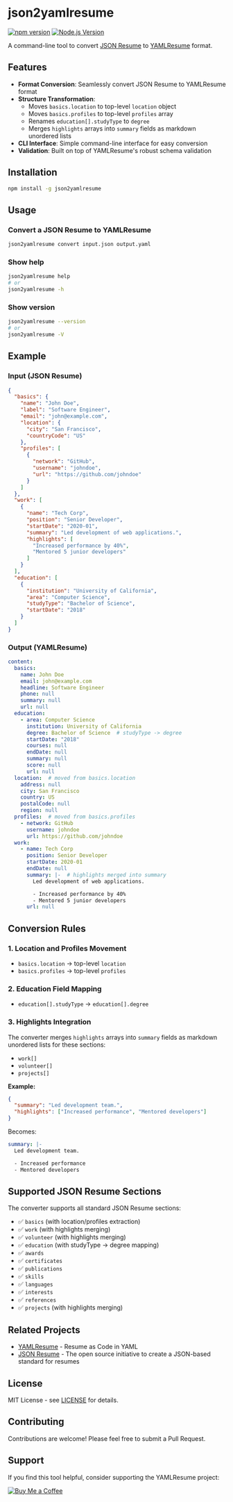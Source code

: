 # json2yamlresume

[![npm version](https://img.shields.io/npm/v/json2yamlresume.svg?style=flat-square&logo=npm)](https://www.npmjs.com/package/json2yamlresume)
[![Node.js Version](https://img.shields.io/node/v/json2yamlresume.svg?style=flat-square&logo=node.js&color=339933)](https://nodejs.org/)

A command-line tool to convert [JSON Resume](https://jsonresume.org/) to [YAMLResume](https://yamlresume.dev/) format.

## Features

- **Format Conversion**: Seamlessly convert JSON Resume to YAMLResume format
- **Structure Transformation**: 
  - Moves `basics.location` to top-level `location` object
  - Moves `basics.profiles` to top-level `profiles` array
  - Renames `education[].studyType` to `degree`
  - Merges `highlights` arrays into `summary` fields as markdown unordered lists
- **CLI Interface**: Simple command-line interface for easy conversion
- **Validation**: Built on top of YAMLResume's robust schema validation

## Installation

```bash
npm install -g json2yamlresume
```

## Usage

### Convert a JSON Resume to YAMLResume

```bash
json2yamlresume convert input.json output.yaml
```

### Show help

```bash
json2yamlresume help
# or
json2yamlresume -h
```

### Show version

```bash
json2yamlresume --version
# or  
json2yamlresume -V
```

## Example

### Input (JSON Resume)

```json
{
  "basics": {
    "name": "John Doe",
    "label": "Software Engineer",
    "email": "john@example.com",
    "location": {
      "city": "San Francisco",
      "countryCode": "US"
    },
    "profiles": [
      {
        "network": "GitHub",
        "username": "johndoe",
        "url": "https://github.com/johndoe"
      }
    ]
  },
  "work": [
    {
      "name": "Tech Corp",
      "position": "Senior Developer", 
      "startDate": "2020-01",
      "summary": "Led development of web applications.",
      "highlights": [
        "Increased performance by 40%",
        "Mentored 5 junior developers"
      ]
    }
  ],
  "education": [
    {
      "institution": "University of California",
      "area": "Computer Science",
      "studyType": "Bachelor of Science",
      "startDate": "2018"
    }
  ]
}
```

### Output (YAMLResume)

```yaml
content:
  basics:
    name: John Doe
    email: john@example.com
    headline: Software Engineer
    phone: null
    summary: null
    url: null
  education:
    - area: Computer Science
      institution: University of California
      degree: Bachelor of Science  # studyType -> degree
      startDate: "2018"
      courses: null
      endDate: null
      summary: null
      score: null
      url: null
  location:  # moved from basics.location
    address: null
    city: San Francisco
    country: US
    postalCode: null
    region: null
  profiles:  # moved from basics.profiles
    - network: GitHub
      username: johndoe
      url: https://github.com/johndoe
  work:
    - name: Tech Corp
      position: Senior Developer
      startDate: 2020-01
      endDate: null
      summary: |-  # highlights merged into summary
        Led development of web applications.

        - Increased performance by 40%
        - Mentored 5 junior developers
      url: null
```

## Conversion Rules

### 1. Location and Profiles Movement

- `basics.location` → top-level `location`
- `basics.profiles` → top-level `profiles`

### 2. Education Field Mapping

- `education[].studyType` → `education[].degree`

### 3. Highlights Integration

The converter merges `highlights` arrays into `summary` fields as markdown unordered lists for these sections:
- `work[]`
- `volunteer[]` 
- `projects[]`

**Example:**
```json
{
  "summary": "Led development team.",
  "highlights": ["Increased performance", "Mentored developers"]
}
```

Becomes:
```yaml
summary: |-
  Led development team.

  - Increased performance
  - Mentored developers
```

## Supported JSON Resume Sections

The converter supports all standard JSON Resume sections:
- ✅ `basics` (with location/profiles extraction)
- ✅ `work` (with highlights merging)
- ✅ `volunteer` (with highlights merging)
- ✅ `education` (with studyType → degree mapping)
- ✅ `awards`
- ✅ `certificates`
- ✅ `publications`
- ✅ `skills`
- ✅ `languages`
- ✅ `interests`
- ✅ `references`
- ✅ `projects` (with highlights merging)

## Related Projects

- [YAMLResume](https://yamlresume.dev/) - Resume as Code in YAML
- [JSON Resume](https://jsonresume.org/) - The open source initiative to create a JSON-based standard for resumes

## License

MIT License - see [LICENSE](LICENSE) for details.

## Contributing

Contributions are welcome! Please feel free to submit a Pull Request.

## Support

If you find this tool helpful, consider supporting the YAMLResume project:

[![Buy Me a Coffee](https://img.shields.io/badge/Buy%20Me%20a%20Coffee-FFDD00?style=for-the-badge&logo=buy-me-a-coffee&logoColor=black)](https://buymeacoffee.com/xiaohanyu)